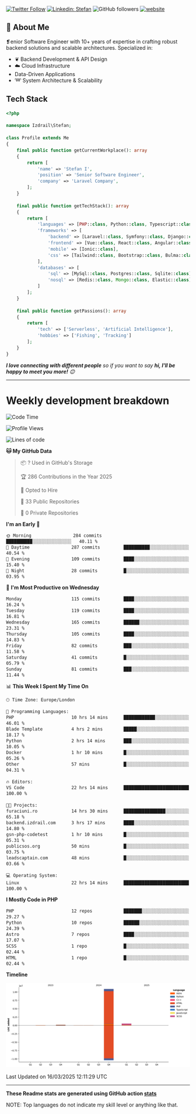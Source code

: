 [![Twitter Follow](https://img.shields.io/twitter/follow/thephpteacher?label=Follow)](https://twitter.com/intent/follow?screen_name=thephpteacher)
[![Linkedin: Stefan](https://img.shields.io/badge/izdrail-blue?style=flat-square&logo=Linkedin&logoColor=white&link=https://www.linkedin.com/in/izdrail/)](https://www.linkedin.com/in/izdrail/)
![GitHub followers](https://img.shields.io/github/followers/izdrail?label=Follow&style=social)
[![website](https://img.shields.io/badge/Website-46a2f1.svg?&style=flat-square&logo=Google-Chrome&logoColor=white&link=https://izdrail.com/)](https://izdrail.com/)

## 🚀 About Me
❡enior Software Engineer with 10+ years of expertise in crafting robust backend solutions and scalable architectures. 
Specialized in:

- ❦ Backend Development & API Design
- ☁️ Cloud Infrastructure
-  Data-Driven Applications
- ➿ System Architecture & Scalability

## Tech Stack

```php
<?php

namespace Izdrail\Stefan;

class Profile extends Me
{
    final public function getCurrentWorkplace(): array
    {
        return [
            'name' => 'Stefan I',
            'position' => 'Senior Software Engineer',
            'company' => 'Laravel Company',
        ];
    }
    
    final public function getTechStack(): array
    {
        return [
            'languages' => [PHP::class, Python::class, Typescript::class],
            'frameworks' => [
                'backend' => [Laravel::class, Symfony::class, Django::class, FastApi::class],
                'frontend' => [Vue::class, React::class, Angular::class],
                'mobile' => [Ionic::class],
                'css' => [Tailwind::class, Bootstrap::class, Bulma::class]
            ],
            'databases' => [
                'sql' => [MySql::class, Postgres::class, Sqlite::class],
                'nosql' => [Redis::class, Mongo::class, Elastic::class]
            ]
        ];
    }

    final public function getPassions(): array
    {
        return [
            'tech' => ['Serverless', 'Artificial Intelligence'],
            'hobbies' => ['Fishing', 'Tracking']
        ];
    }
}
```
 <em><b>I love connecting with different people</b> so if you want to say <b>hi, I'll be happy to meet you more!</b> 😊</em>


---
# Weekly development breakdown
<!--START_SECTION:waka-->
![Code Time](http://img.shields.io/badge/Code%20Time-1%2C165%20hrs%203%20mins-blue)

![Profile Views](http://img.shields.io/badge/Profile%20Views-10-blue)

![Lines of code](https://img.shields.io/badge/From%20Hello%20World%20I%27ve%20Written-11.7%20million%20lines%20of%20code-blue)

**🐱 My GitHub Data** 

> 📦 ? Used in GitHub's Storage 
 > 
> 🏆 286 Contributions in the Year 2025
 > 
> 💼 Opted to Hire
 > 
> 📜 33 Public Repositories 
 > 
> 🔑 0 Private Repositories 
 > 
**I'm an Early 🐤** 

```text
🌞 Morning                284 commits         ██████████░░░░░░░░░░░░░░░   40.11 % 
🌆 Daytime                287 commits         ██████████░░░░░░░░░░░░░░░   40.54 % 
🌃 Evening                109 commits         ████░░░░░░░░░░░░░░░░░░░░░   15.40 % 
🌙 Night                  28 commits          █░░░░░░░░░░░░░░░░░░░░░░░░   03.95 % 
```
📅 **I'm Most Productive on Wednesday** 

```text
Monday                   115 commits         ████░░░░░░░░░░░░░░░░░░░░░   16.24 % 
Tuesday                  119 commits         ████░░░░░░░░░░░░░░░░░░░░░   16.81 % 
Wednesday                165 commits         ██████░░░░░░░░░░░░░░░░░░░   23.31 % 
Thursday                 105 commits         ████░░░░░░░░░░░░░░░░░░░░░   14.83 % 
Friday                   82 commits          ███░░░░░░░░░░░░░░░░░░░░░░   11.58 % 
Saturday                 41 commits          █░░░░░░░░░░░░░░░░░░░░░░░░   05.79 % 
Sunday                   81 commits          ███░░░░░░░░░░░░░░░░░░░░░░   11.44 % 
```


📊 **This Week I Spent My Time On** 

```text
🕑︎ Time Zone: Europe/London

💬 Programming Languages: 
PHP                      10 hrs 14 mins      ████████████░░░░░░░░░░░░░   46.01 % 
Blade Template           4 hrs 2 mins        █████░░░░░░░░░░░░░░░░░░░░   18.17 % 
Python                   2 hrs 14 mins       ███░░░░░░░░░░░░░░░░░░░░░░   10.05 % 
Docker                   1 hr 10 mins        █░░░░░░░░░░░░░░░░░░░░░░░░   05.26 % 
Other                    57 mins             █░░░░░░░░░░░░░░░░░░░░░░░░   04.31 % 

🔥 Editors: 
VS Code                  22 hrs 14 mins      █████████████████████████   100.00 % 

🐱‍💻 Projects: 
furaciuni.ro             14 hrs 30 mins      ████████████████░░░░░░░░░   65.18 % 
backend.izdrail.com      3 hrs 17 mins       ████░░░░░░░░░░░░░░░░░░░░░   14.80 % 
gsn-php-codetest         1 hr 10 mins        █░░░░░░░░░░░░░░░░░░░░░░░░   05.31 % 
publicsos.org            50 mins             █░░░░░░░░░░░░░░░░░░░░░░░░   03.75 % 
leadscaptain.com         48 mins             █░░░░░░░░░░░░░░░░░░░░░░░░   03.66 % 

💻 Operating System: 
Linux                    22 hrs 14 mins      █████████████████████████   100.00 % 
```

**I Mostly Code in PHP** 

```text
PHP                      12 repos            ███████░░░░░░░░░░░░░░░░░░   29.27 % 
Python                   10 repos            ██████░░░░░░░░░░░░░░░░░░░   24.39 % 
Astro                    7 repos             ████░░░░░░░░░░░░░░░░░░░░░   17.07 % 
SCSS                     1 repo              █░░░░░░░░░░░░░░░░░░░░░░░░   02.44 % 
HTML                     1 repo              █░░░░░░░░░░░░░░░░░░░░░░░░   02.44 % 
```



**Timeline**

![Lines of Code chart](https://raw.githubusercontent.com/izdrail/izdrail/master/assets/bar_graph.png)


 Last Updated on 16/03/2025 12:11:29 UTC
<!--END_SECTION:waka-->

---


**These Readme stats are generated using GitHub action [stats](https://github.com/izdrail/stats)**

NOTE: Top languages do not indicate my skill level or anything like that. 
